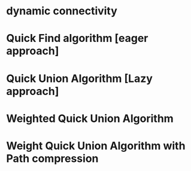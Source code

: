# dynamic connectivity

# Quick Find algorithm [eager approach]

# Quick Union Algorithm [Lazy approach]

# Weighted Quick Union Algorithm

# Weight Quick Union Algorithm with Path compression
